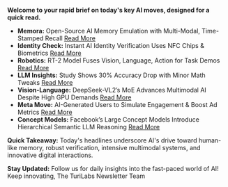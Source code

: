 **Welcome to your rapid brief on today's key AI moves, designed for a quick read.**  

- **Memora:** Open-Source AI Memory Emulation with Multi-Modal, Time-Stamped Recall [Read More](https://github.com/ELZAI/memora)  
- **Identity Check:** Instant AI Identity Verification Uses NFC Chips & Biometrics [Read More](https://passportreader.app)  
- **Robotics:** RT-2 Model Fuses Vision, Language, Action for Task Demos [Read More](https://robotics-transformer2.github.io/)  
- **LLM Insights:** Study Shows 30% Accuracy Drop with Minor Math Tweaks [Read More](https://openreview.net/forum?id=YXnwlZe0yf&noteId=yrsGpHd0Sf)  
- **Vision-Language:** DeepSeek-VL2’s MoE Advances Multimodal AI Despite High GPU Demands [Read More](https://github.com/deepseek-ai/DeepSeek-VL2)  
- **Meta Move:** AI-Generated Users to Simulate Engagement & Boost Ad Metrics [Read More](https://www.rollingstone.com/culture/culture-news/meta-ai-users-facebook-instagram-1235221430)  
- **Concept Models:** Facebook’s Large Concept Models Introduce Hierarchical Semantic LLM Reasoning [Read More](https://github.com/facebookresearch/large_concept_model)  

**Quick Takeaway:** Today's headlines underscore AI's drive toward human-like memory, robust verification, intensive multimodal systems, and innovative digital interactions.  

**Stay Updated:** Follow us for daily insights into the fast-paced world of AI! Keep innovating, The TuriLabs Newsletter Team